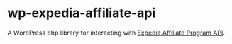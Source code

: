 # wp-expedia-affiliate-api
A WordPress php library for interacting with [Expedia Affiliate Program API](http://developer.ean.com/spec/).
